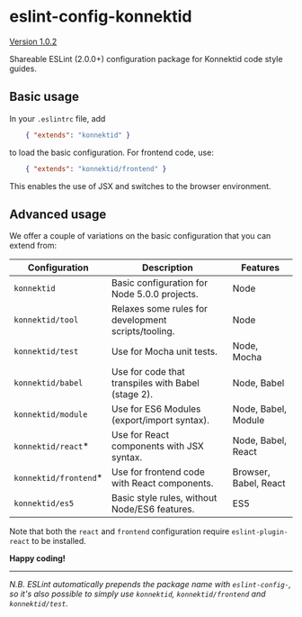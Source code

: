 eslint-config-konnektid
=======================

[Version 1.0.2](CHANGELOG.md)

Shareable ESLint (2.0.0+) configuration package for Konnektid code style guides.

Basic usage
-----------

In your `.eslintrc` file, add

```json
    { "extends": "konnektid" }
```

to load the basic configuration. For frontend code, use:

```json
    { "extends": "konnektid/frontend" }
```

This enables the use of JSX and switches to the browser environment.

Advanced usage
--------------

We offer a couple of variations on the basic configuration that you can extend from:

| Configuration         | Description                                         | Features              |
|-----------------------|-----------------------------------------------------|-----------------------|
| `konnektid`           | Basic configuration for Node 5.0.0  projects.       | Node                  |
| `konnektid/tool`      | Relaxes some rules for development scripts/tooling. | Node                  |
| `konnektid/test`      | Use for Mocha unit tests.                           | Node, Mocha           |
| `konnektid/babel`     | Use for code that transpiles with Babel (stage 2).  | Node, Babel           |
| `konnektid/module`    | Use for ES6 Modules (export/import syntax).         | Node, Babel, Module   |
| `konnektid/react`*    | Use for React components with JSX syntax.           | Node, Babel, React    |
| `konnektid/frontend`* | Use for frontend code with React components.        | Browser, Babel, React |
| `konnektid/es5`       | Basic style rules, without Node/ES6 features.       | ES5                   |

Note that both the `react` and `frontend` configuration require `eslint-plugin-react` to be installed.

**Happy coding!**

--------------------

*N.B. ESLint automatically prepends the package name with `eslint-config-`, so it's also possible
to simply use `konnektid`, `konnektid/frontend` and `konnektid/test`.*
